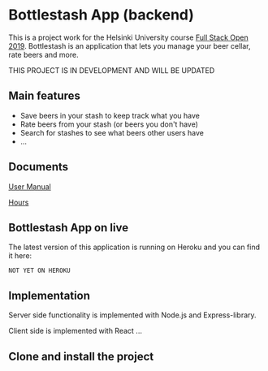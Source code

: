 # Bottlestash App (backend)

This is a project work for the Helsinki University course [Full Stack Open 2019](https://fullstackopen.com/). Bottlestash is an application that lets you manage your beer cellar, rate beers and more.

THIS PROJECT IS IN DEVELOPMENT AND WILL BE UPDATED

## Main features

- Save beers in your stash to keep track what you have
- Rate beers from your stash (or beers you don't have)
- Search for stashes to see what beers other users have
- ...

## Documents

[User Manual](https://github.com/MiguelSombrero/bottlestash-app-backend/tree/master/docs/user_manual.md)

[Hours](https://github.com/MiguelSombrero/bottlestash-app-backend/tree/master/docs/hours.md)

## Bottlestash App on live

The latest version of this application is running on Heroku and you can find it here:

    NOT YET ON HEROKU

## Implementation

Server side functionality is implemented with Node.js and Express-library.

Client side is implemented with React ...

## Clone and install the project